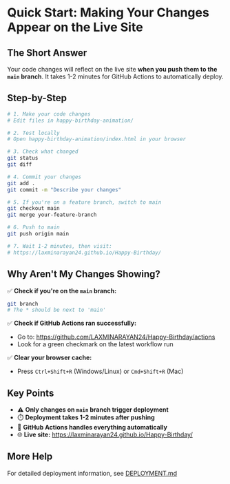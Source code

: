 # Quick Start: Making Your Changes Appear on the Live Site

## The Short Answer

Your code changes will reflect on the live site **when you push them to the `main` branch**. It takes 1-2 minutes for GitHub Actions to automatically deploy.

## Step-by-Step

```bash
# 1. Make your code changes
# Edit files in happy-birthday-animation/

# 2. Test locally
# Open happy-birthday-animation/index.html in your browser

# 3. Check what changed
git status
git diff

# 4. Commit your changes
git add .
git commit -m "Describe your changes"

# 5. If you're on a feature branch, switch to main
git checkout main
git merge your-feature-branch

# 6. Push to main
git push origin main

# 7. Wait 1-2 minutes, then visit:
# https://laxminarayan24.github.io/Happy-Birthday/
```

## Why Aren't My Changes Showing?

✅ **Check if you're on the `main` branch:**
```bash
git branch
# The * should be next to 'main'
```

✅ **Check if GitHub Actions ran successfully:**
- Go to: https://github.com/LAXMINARAYAN24/Happy-Birthday/actions
- Look for a green checkmark on the latest workflow run

✅ **Clear your browser cache:**
- Press `Ctrl+Shift+R` (Windows/Linux) or `Cmd+Shift+R` (Mac)

## Key Points

- ⚠️ **Only changes on `main` branch trigger deployment**
- ⏱️ **Deployment takes 1-2 minutes after pushing**
- 🔄 **GitHub Actions handles everything automatically**
- 🌐 **Live site:** https://laxminarayan24.github.io/Happy-Birthday/

## More Help

For detailed deployment information, see [DEPLOYMENT.md](DEPLOYMENT.md)
